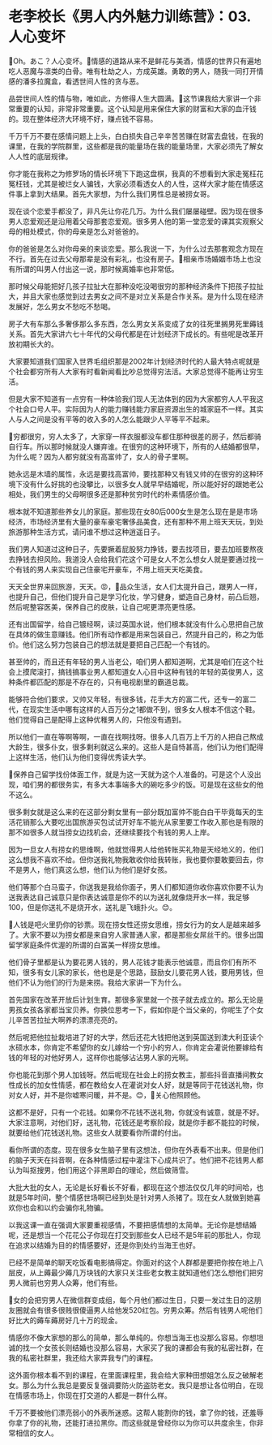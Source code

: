 # 老李校长《男人内外魅力训练营》：03.人心变坏

🎼Oh。あこ？人心变坏。🎼情感的道路从来不是鲜花与美酒，情感的世界只有遍地吃人恶魔与凛类的白骨。唯有杜劫之人，方成英雄。勇敢的男人，随我一同打开情感的潘多拉魔盒，看透世间人性的贪与恶。

品尝世间人性的情与物，唯如此，方修得人生大圆满。🎼这节课我给大家讲一个非常重要的认知，非常非常重要。这个认知是用来保住大家的财富和大家的血汗钱的。现在整体经济大环境不好，赚点钱不容易。

千万千万不要在感情问题上上头，白白损失自己辛辛苦苦赚在财富去盘钱，在我的课里，在我的学院群里，这些都是我的能量场在我的能量场里，大家必须先了解女人人性的底层规律。

你才能在我称之为修罗场的情长环境下下跑这盘棋，我真的不想看到大家走冤枉花冤枉钱，尤其是被烂女人骗钱，大家必须看透女人的人性，这样大家才能在情感这件事上拿到大结果。首先大家想，为什么我们男性总是被捞女哥。

现在谈个恋爱手都没了，非凡先让你花几万。为什么我们屡屡碰壁。因为现在很多男人恋爱观还是沿用着父母那套恋爱观。很多男人他的第一堂恋爱的课其实观察父母的相处模式，你的母亲是怎么对爸爸的。

你的爸爸是怎么对你母亲的来谈恋爱。那么我说一下，为什么过去那套观念方现在不行。首先在过去父母那辈是没有彩礼，也没有房子。🎼相亲市场婚姻市场上也没有所谓的叫男人付出这一说，那时候离婚率也非常低。

那时候父母能把好几孩子拉扯大在那种没吃没喝很穷的那种经济条件下把孩子拉扯大，并且大家也感觉到过去男女之间不是对立关系是合作关系。是为什么现在经济发展好，怎么男女不愁吃不愁喝。

房子大有车那么多奢侈那么多东西，怎么男女关系变成了女的往死里搁男死里薅钱关系。首先大家讲六七十年代的父母代都是在计划经济下成长的。有些呢是改革开放初期长大的。

大家要知道我们国家入世界毛组织那是2002年计划经济时代的人最大特点呢就是个社会都穷所有人大家有时看新闻看比吵总觉得穷法活。大家总觉得不能再让穷生活。

但是大家不知道有一点穷有一种体验我们现人无法体到的因为大家都穷人人平我这个社会口号人平。实际因为人的能力赚钱能力家庭资源出生的城家庭不一样。其实人与人之间是没有平等的收入多的人怎么能跟少人平等平不起来。

🎼穷都很穷，穷人太多了，大家穿一样衣服都没车都住那种很差的房子，然后都骑自行车。所以那时候就没人嫌弃谁。在很穷的这种环境下，所有的人结婚都很早，为什么呢？因为人都穷就没有高富帅了，女人的骨子里啊。

她永远是木墙的属性，永远是要找高富帅，要找那种又有钱又帅的在很穷的这种环境下没有什么好挑的也没攀比，以很多女人就早早结婚呢，所以能好好的跟她老公相处，我们男生的父母啊很多还是那种贫穷时代的朴素情感价值。

根本就不知道那些养女儿的家庭。那些现在女80后000女生是怎么现在是是市场经济，市场经济里有大量的豪车豪宅奢侈品美食，还有那种不用上班天天玩，到处旅游那种生活方式，请问谁不想过这种逍遥日子。

我们男人知道过这种日子，先要撅着屁股努力挣钱，要去找项目，要去加班要熬夜去挣钱去担风险。我道没人会给我们花这个可是女人不怎么想女人就是要通过找一个有钱的男人来实现自己住豪宅开豪车，不用上班天天吃美食。

天天全世界来回旅游，天天。😡，🎼品众生活，女人们太提升自己，跟男人一样，也提升自己，但他们提升自己是学习化妆，学习健身，塑造自己身材，前凸后翘，然后呢整容医美，保养自己的皮肤，让自己呢更漂亮更性感。

还有出国留学，给自己镀经啊，读过英国水说，他们根本就没有什么心思把自己放在具体的做生意赚钱。他们所有动作都是用来包装自己，然提升自己的，称之为低价。他们这么努力包装自己的想法就是要把自己匹配一个有钱的。

甚至帅的，而且还有年轻的男人当老公，咱们男人都知道啊，尤其是咱们在这个社会上摸爬滚打，搞钱搞事业男人都知道女人心目中这种有钱的年轻的英俊男人，这种条件都匹配的那是不存在的，只有电视剧里的霸道总裁。

能够符合他们要求，又帅又年轻，有很多钱，花手大方的富二代，还专一的富二代，在现实生活中哪有这样的人百万分之1都做不到，很多女人根本不信这个鞋。他们觉得自己是配得上这种优稚男人的，只他没有遇到。

所以他们一直在等啊等啊，一直在找啊找呀。很多人几百万上千万的人把自己熬成大龄生，很多仆女，很多剩利就这么来的。这些人是自恃甚高，他们认为他们配得上这样生活，他们认为他们变得优秀读大学。

🎼保养自己留学找份体面工作，就是为这一天就为这个人准备的。可是这个人没出现，咱们男的都很务实，有多大本事端多大的碗吃多少的饭。可是现在这些女的他不这么。

很多剩女就是这么来的在这部分剩女里有一部分既加富帅不能白白干毕竟每天的生活花销那么大要吃出国旅游买包试试开好车不能光从家里要工作收入那也是有限的那不如很多人就当捞女边找机会，还继续要找个有钱的男人上岸。

因为一旦女人有捞女的思维啊，他就觉得男人给他转账买礼物是天经地义的，他们这么想我不喜欢不给。但你送我礼物我敢收你给我转账，我也要你要敢要回去，你不是男人，他们真这么想，他们认为他们是好女孩。

他们等那个白马蛮子，你送我是我给你面子，男人们都知道你收你喜欢你要不认为送我表达自己诚意只是你表达诚意是你不的以为送礼就像烧开水一样，我足够100，但是你送礼不是烧开水，送礼是飞蛾扑火。😊。

🎼人钱是吧火里扔你的钞票。现在捞女性还捞女思维，捞女行为的女人是越来越多了。大家不要以为捞女都是来自穷人家普通人家，都是那些女屌丝干的。很多出国留学家庭条件优渥的所谓的白富美一样捞女思维。

他们骨子里都是认为要花男人钱的，男人花钱才能表示他诚意，而且你们有所不知，很多有女儿家的家长，他也是是个思路，鼓励女儿要花男人钱，要用男钱，但他们不认为他们的行为是来捞。我给大家讲一下为什么。

首先国家在改革开放后计划生育。那很多家里就一个孩子就去成立的。那么无论是男孩女孩各家都当宝贝养。你换位思考一下，假如你是个当父亲的，你呢生了个女儿辛苦苦拉扯大啊养的漂漂亮亮的。

然后呢把他拉扯栽培进了好的大学，然后还花大钱把他送到英国送到澳大利亚读个水硕水本，你肯定不希望你的女儿嫁给一个穷小的穷人，你肯定会灌说他要嫁给有钱的年轻的对他好男人，这样你也能够沾沾男人家的光啊。

你也能花到那个男人加钱呀。然后呢现在社会上的捞女教主，那些抖音直播间教女性成长的加女性情感，都在教给女人在灌说对女人好，就是等同于花钱送礼物，你对女人好，并不是你嘘寒问暖，并不是。😊，🎼关心他照顾他。

这都不是好，只有一个花钱。如果你不花钱不送礼物，你就没有诚意，就是不好。大家注意啊，对他们好，送礼物，花钱还是考察阶段，就是你手都不能拉的时候，就要给他们花钱送礼物。这些女人就要看你所谓的付出。

看你所谓的态度。现在很多女生脑子里有这想法，但你在外表看不出来。但是他们的脑子天天在抖音啊，在各种情感过程中灌注下心成共识了。他们把不花钱男人都认为叫抠搜男，他们用这个非黑即白的理论，然后做筛雪。

大批大批的女人，无论是长好看长不好看，都现在这个想法仅仅几年的时间哈，也就是5年时间，整个情感世场啊已经到处是针对男人杀猪了。现在女人就做到她喜欢你也会和以约会骗你礼物骗。

以我这课一直在强调大家要重视感情，不要把感情想的太简单。无论你是想结婚呢，还是想当一个花花公子你现在打交到那些女人已经不是5年前的那批人，你现在追求以结婚为目的的情感要好，还是你到处约当海王也好。

已经不是简单的聊天吃饭看电影搞得定。你面对的这个人群都是要把你按在地上八层皮，从上薅最少薅几万块钱的大家只关注些老女教主就知道他们怎么想他们把穷男人微前也穷男人众筹，他们有些。

🎼女的会把穷男人在微信群变成组，每个月他们都过生日，只要一发过生日的这朋友圈就会有很多很贱很傻逼男人给他发520红包。穷男众筹。然后有钱男人呢他们好比大的薅车薅房好几十万的现金。

情感你不像大家想的那么的简单，那么单纯的。你想当海王也没那么容易。你想坦诚的找一个女孩长则结婚也没那么容易，大家买了我的课都会有我的私密社群，在我的私密社群里，我还给大家弄我专门的课程。

这外面你根本看不到的课程，在里面课程里，我会给大家种田想姐怎么反之破解老女。那么为什么我总是要反复强调要防火防盗防老女。我只是想让各位明白，在现在情感市场上，你现在打交道的人都是一群什么样。

千万不要被他们漂亮弱小的外表所迷惑。这帮人能割你的钱，拿了你的钱，还羞辱你拿了你的礼物，还能打进拉黑你。而这些就是曾经你以为你可以共度余生，你非常相信的女人。


